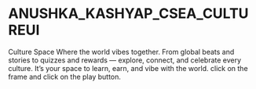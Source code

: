 # ANUSHKA_KASHYAP_CSEA_CULTUREUI
Culture Space Where the world vibes together. From global beats and stories to quizzes and rewards — explore, connect, and celebrate every culture. It’s your space to learn, earn, and vibe with the world.
click on the frame and click on the play button.
